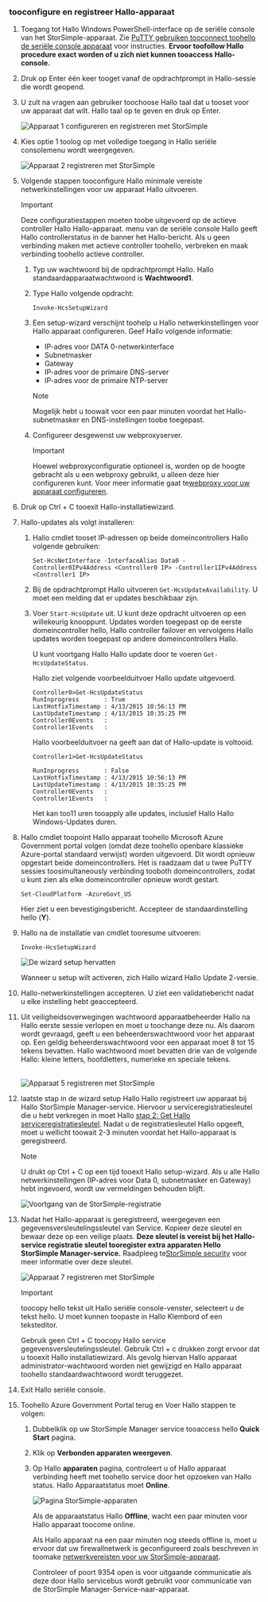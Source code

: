<!--author=SharS last changed: 02/22/2016-->

### <a name="tooconfigure-and-register-hello-device"></a>tooconfigure en registreer Hallo-apparaat
1. Toegang tot Hallo Windows PowerShell-interface op de seriële console van het StorSimple-apparaat. Zie [PuTTY gebruiken tooconnect toohello de seriële console apparaat](../articles/storsimple/storsimple-deployment-walkthrough-gov-u2.md#use-putty-to-connect-to-the-device-serial-console) voor instructies. **Ervoor toofollow Hallo procedure exact worden of u zich niet kunnen tooaccess Hallo-console.**
2. Druk op Enter één keer tooget vanaf de opdrachtprompt in Hallo-sessie die wordt geopend.
3. U zult na vragen aan gebruiker toochoose Hallo taal dat u tooset voor uw apparaat dat wilt. Hallo taal op te geven en druk op Enter.
   
    ![Apparaat 1 configureren en registreren met StorSimple](./media/storsimple-configure-and-register-device-gov-u2/HCS_RegisterYourDevice1-gov-include.png)
4. Kies optie 1 toolog op met volledige toegang in Hallo seriële consolemenu wordt weergegeven.
   
    ![Apparaat 2 registreren met StorSimple](./media/storsimple-configure-and-register-device-gov-u2/HCS_RegisterYourDevice2-gov-include.png)
5. Volgende stappen tooconfigure Hallo minimale vereiste netwerkinstellingen voor uw apparaat Hallo uitvoeren.
   
   > [!IMPORTANT]
   > Deze configuratiestappen moeten toobe uitgevoerd op de actieve controller Hallo Hallo-apparaat. menu van de seriële console Hallo geeft Hallo controllerstatus in de banner het Hallo-bericht. Als u geen verbinding maken met actieve controller toohello, verbreken en maak verbinding toohello actieve controller.
   > 
   > 
   
   1. Typ uw wachtwoord bij de opdrachtprompt Hallo. Hallo standaardapparaatwachtwoord is **Wachtwoord1**.
   2. Type Hallo volgende opdracht:
      
        `Invoke-HcsSetupWizard`
   3. Een setup-wizard verschijnt toohelp u Hallo netwerkinstellingen voor Hallo apparaat configureren. Geef Hallo volgende informatie:
      
      * IP-adres voor DATA 0-netwerkinterface
      * Subnetmasker
      * Gateway
      * IP-adres voor de primaire DNS-server
      * IP-adres voor de primaire NTP-server
      
      > [!NOTE]
      > Mogelijk hebt u toowait voor een paar minuten voordat het Hallo-subnetmasker en DNS-instellingen toobe toegepast.
      > 
      > 
   4. Configureer desgewenst uw webproxyserver.
      
      > [!IMPORTANT]
      > Hoewel webproxyconfiguratie optioneel is, worden op de hoogte gebracht als u een webproxy gebruikt, u alleen deze hier configureren kunt. Voor meer informatie gaat te[webproxy voor uw apparaat configureren](../articles/storsimple/storsimple-configure-web-proxy.md).
      > 
      > 
6. Druk op Ctrl + C tooexit Hallo-installatiewizard.
7. Hallo-updates als volgt installeren:
   
   1. Hallo cmdlet tooset IP-adressen op beide domeincontrollers Hallo volgende gebruiken:
      
      `Set-HcsNetInterface -InterfaceAlias Data0 -Controller0IPv4Address <Controller0 IP> -Controller1IPv4Address <Controller1 IP>`
   2. Bij de opdrachtprompt Hallo uitvoeren `Get-HcsUpdateAvailability`. U moet een melding dat er updates beschikbaar zijn.
   3. Voer `Start-HcsUpdate` uit. U kunt deze opdracht uitvoeren op een willekeurig knooppunt. Updates worden toegepast op de eerste domeincontroller hello, Hallo controller failover en vervolgens Hallo updates worden toegepast op andere domeincontrollers Hallo.
      
      U kunt voortgang Hallo Hallo update door te voeren `Get-HcsUpdateStatus`.    
      
      Hallo ziet volgende voorbeelduitvoer Hallo update uitgevoerd.
      
      ````
      Controller0>Get-HcsUpdateStatus
      RunInprogress       : True
      LastHotfixTimestamp : 4/13/2015 10:56:13 PM
      LastUpdateTimestamp : 4/13/2015 10:35:25 PM
      Controller0Events   :
      Controller1Events   :
      ````
      
      Hallo voorbeelduitvoer na geeft aan dat of Hallo-update is voltooid.
      
      ```
      Controller1>Get-HcsUpdateStatus
      
      RunInprogress       : False
      LastHotfixTimestamp : 4/13/2015 10:56:13 PM
      LastUpdateTimestamp : 4/13/2015 10:35:25 PM
      Controller0Events   :
      Controller1Events   :
      ```
      
      Het kan too11 uren tooapply alle updates, inclusief Hallo Hallo Windows-Updates duren.
8. Hallo cmdlet toopoint Hallo apparaat toohello Microsoft Azure Government portal volgen (omdat deze toohello openbare klassieke Azure-portal standaard verwijst) worden uitgevoerd. Dit wordt opnieuw opgestart beide domeincontrollers. Het is raadzaam dat u twee PuTTY sessies toosimultaneously verbinding tooboth domeincontrollers, zodat u kunt zien als elke domeincontroller opnieuw wordt gestart.
   
    `Set-CloudPlatform -AzureGovt_US`
   
   Hier ziet u een bevestigingsbericht. Accepteer de standaardinstelling hello (**Y**).
9. Hallo na de installatie van cmdlet tooresume uitvoeren:
   
    `Invoke-HcsSetupWizard`
   
    ![De wizard setup hervatten](./media/storsimple-configure-and-register-device-gov-u2/HCS_ResumeSetup-gov-include.png)
   
   Wanneer u setup wilt activeren, zich Hallo wizard Hallo Update 2-versie.
10. Hallo-netwerkinstellingen accepteren. U ziet een validatiebericht nadat u elke instelling hebt geaccepteerd.
11. Uit veiligheidsoverwegingen wachtwoord apparaatbeheerder Hallo na Hallo eerste sessie verlopen en moet u toochange deze nu. Als daarom wordt gevraagd, geeft u een beheerderswachtwoord voor het apparaat op. Een geldig beheerderswachtwoord voor een apparaat moet 8 tot 15 tekens bevatten. Hallo wachtwoord moet bevatten drie van de volgende Hallo: kleine letters, hoofdletters, numerieke en speciale tekens.
    
    <br/>![Apparaat 5 registreren met StorSimple](./media/storsimple-configure-and-register-device-gov-u2/HCS_RegisterYourDevice5_gov-include.png)
12. laatste stap in de wizard setup Hallo Hallo registreert uw apparaat bij Hallo StorSimple Manager-service. Hiervoor u serviceregistratiesleutel die u hebt verkregen in moet Hallo [stap 2: Get Hallo serviceregistratiesleutel](../articles/storsimple/storsimple-deployment-walkthrough-gov-u2.md#step-2-get-the-service-registration-key). Nadat u de registratiesleutel Hallo opgeeft, moet u wellicht toowait 2-3 minuten voordat het Hallo-apparaat is geregistreerd.
    
    > [!NOTE]
    > U drukt op Ctrl + C op een tijd tooexit Hallo setup-wizard. Als u alle Hallo netwerkinstellingen (IP-adres voor Data 0, subnetmasker en Gateway) hebt ingevoerd, wordt uw vermeldingen behouden blijft.
    > 
    > 
    
    ![Voortgang van de StorSimple-registratie](./media/storsimple-configure-and-register-device-gov-u2/HCS_RegistrationProgress-gov-include.png)
13. Nadat het Hallo-apparaat is geregistreerd, weergegeven een gegevensversleutelingssleutel van Service. Kopieer deze sleutel en bewaar deze op een veilige plaats. **Deze sleutel is vereist bij het Hallo-service registratie sleutel tooregister extra apparaten Hello StorSimple Manager-service.** Raadpleeg te[StorSimple security](../articles/storsimple/storsimple-security.md) voor meer informatie over deze sleutel.
    
    ![Apparaat 7 registreren met StorSimple](./media/storsimple-configure-and-register-device-gov-u2/HCS_RegisterYourDevice7_gov-include.png)    
    
    > [!IMPORTANT]
    > toocopy hello tekst uit Hallo seriële console-venster, selecteert u de tekst hello. U moet kunnen toopaste in Hallo Klembord of een teksteditor.
    > 
    > Gebruik geen Ctrl + C toocopy Hallo service gegevensversleutelingssleutel. Gebruik Ctrl + c drukken zorgt ervoor dat u tooexit Hallo installatiewizard. Als gevolg hiervan Hallo apparaat administrator-wachtwoord worden niet gewijzigd en Hallo apparaat toohello standaardwachtwoord wordt teruggezet.
    > 
    > 
14. Exit Hallo seriële console.
15. Toohello Azure Government Portal terug en Voer Hallo stappen te volgen:
    
    1. Dubbelklik op uw StorSimple Manager service tooaccess hello **Quick Start** pagina.
    2. Klik op **Verbonden apparaten weergeven**.
    3. Op Hallo **apparaten** pagina, controleert u of Hallo apparaat verbinding heeft met toohello service door het opzoeken van Hallo status. Hallo Apparaatstatus moet **Online**.
       
        ![Pagina StorSimple-apparaten](./media/storsimple-configure-and-register-device-gov-u2/HCS_DeviceOnline-gov-include.png)
       
        Als de apparaatstatus Hallo **Offline**, wacht een paar minuten voor Hallo apparaat toocome online.
       
        Als Hallo apparaat na een paar minuten nog steeds offline is, moet u ervoor dat uw firewallnetwerk is geconfigureerd zoals beschreven in toomake [netwerkvereisten voor uw StorSimple-apparaat](../articles/storsimple/storsimple-system-requirements.md).
       
        Controleer of poort 9354 open is voor uitgaande communicatie als deze door Hallo servicebus wordt gebruikt voor communicatie van de StorSimple Manager-Service-naar-apparaat.

